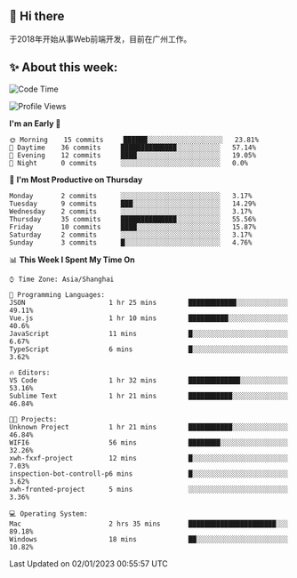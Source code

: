 ## 👋 Hi there

于2018年开始从事Web前端开发，目前在广州工作。

<!--![](https://github-readme-stats.vercel.app/api?username=fxpixels&theme=graywhite&hide_border=true)
![](https://github-readme-stats.vercel.app/api/top-langs/?username=fxpixels&hide_border=true&layout=compact)
-->
<!--
<img src="https://github-readme-stats.vercel.app/api?username=fxpixels&theme=graywhite&hide_border=true" width="500" alt=""/>
<img src="https://github-readme-stats.vercel.app/api/top-langs/?username=fxpixels&hide_border=true&layout=compact" width="300" alt=""/>
-->
## ✨ About this week:
<!--START_SECTION:waka-->
![Code Time](http://img.shields.io/badge/Code%20Time-3%2C353%20hrs%2033%20mins-blue)

![Profile Views](http://img.shields.io/badge/Profile%20Views-2-blue)

**I'm an Early 🐤** 

```text
🌞 Morning    15 commits     ██████░░░░░░░░░░░░░░░░░░░   23.81% 
🌆 Daytime    36 commits     ██████████████░░░░░░░░░░░   57.14% 
🌃 Evening    12 commits     ████░░░░░░░░░░░░░░░░░░░░░   19.05% 
🌙 Night      0 commits      ░░░░░░░░░░░░░░░░░░░░░░░░░   0.0%

```
📅 **I'm Most Productive on Thursday** 

```text
Monday       2 commits      ░░░░░░░░░░░░░░░░░░░░░░░░░   3.17% 
Tuesday      9 commits      ███░░░░░░░░░░░░░░░░░░░░░░   14.29% 
Wednesday    2 commits      ░░░░░░░░░░░░░░░░░░░░░░░░░   3.17% 
Thursday     35 commits     ██████████████░░░░░░░░░░░   55.56% 
Friday       10 commits     ████░░░░░░░░░░░░░░░░░░░░░   15.87% 
Saturday     2 commits      ░░░░░░░░░░░░░░░░░░░░░░░░░   3.17% 
Sunday       3 commits      █░░░░░░░░░░░░░░░░░░░░░░░░   4.76%

```


📊 **This Week I Spent My Time On** 

```text
⌚︎ Time Zone: Asia/Shanghai

💬 Programming Languages: 
JSON                     1 hr 25 mins        ████████████░░░░░░░░░░░░░   49.11% 
Vue.js                   1 hr 10 mins        ██████████░░░░░░░░░░░░░░░   40.6% 
JavaScript               11 mins             █░░░░░░░░░░░░░░░░░░░░░░░░   6.67% 
TypeScript               6 mins              █░░░░░░░░░░░░░░░░░░░░░░░░   3.62%

🔥 Editors: 
VS Code                  1 hr 32 mins        █████████████░░░░░░░░░░░░   53.16% 
Sublime Text             1 hr 21 mins        ███████████░░░░░░░░░░░░░░   46.84%

🐱‍💻 Projects: 
Unknown Project          1 hr 21 mins        ███████████░░░░░░░░░░░░░░   46.84% 
WIFI6                    56 mins             ████████░░░░░░░░░░░░░░░░░   32.26% 
xwh-fxxf-project         12 mins             █░░░░░░░░░░░░░░░░░░░░░░░░   7.03% 
inspection-bot-controll-p6 mins              █░░░░░░░░░░░░░░░░░░░░░░░░   3.62% 
xwh-fronted-project      5 mins              ░░░░░░░░░░░░░░░░░░░░░░░░░   3.36%

💻 Operating System: 
Mac                      2 hrs 35 mins       ██████████████████████░░░   89.18% 
Windows                  18 mins             ██░░░░░░░░░░░░░░░░░░░░░░░   10.82%

```


 Last Updated on 02/01/2023 00:55:57 UTC
<!--END_SECTION:waka-->

<!-- ![Visitor Badge](https://visitor-badge.laobi.icu/badge?page_id=fxpixels) -->

<!--
**FxPixels/FxPixels** is a ✨ _special_ ✨ repository because its `README.md` (this file) appears on your GitHub profile.

Here are some ideas to get you started:

- 🔭 I’m currently working on ...
- 🌱 I’m currently learning ...
- 👯 I’m looking to collaborate on ...
- 🤔 I’m looking for help with ...
- 💬 Ask me about ...
- 📫 How to reach me: ...
- 😄 Pronouns: ...
- ⚡ Fun fact: ...
-->
